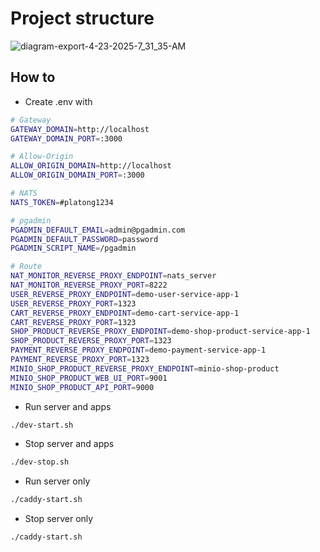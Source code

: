 # Project structure

![diagram-export-4-23-2025-7_31_35-AM](https://github.com/user-attachments/assets/ce8a001b-a3ae-440b-9a56-aefbac82ab47)

## How to

- Create .env with

```bash
# Gateway
GATEWAY_DOMAIN=http://localhost
GATEWAY_DOMAIN_PORT=:3000

# Allow-Origin
ALLOW_ORIGIN_DOMAIN=http://localhost
ALLOW_ORIGIN_DOMAIN_PORT=:3000

# NATS
NATS_TOKEN=#platong1234

# pgadmin
PGADMIN_DEFAULT_EMAIL=admin@pgadmin.com
PGADMIN_DEFAULT_PASSWORD=password
PGADMIN_SCRIPT_NAME=/pgadmin

# Route
NAT_MONITOR_REVERSE_PROXY_ENDPOINT=nats_server
NAT_MONITOR_REVERSE_PROXY_PORT=8222
USER_REVERSE_PROXY_ENDPOINT=demo-user-service-app-1
USER_REVERSE_PROXY_PORT=1323
CART_REVERSE_PROXY_ENDPOINT=demo-cart-service-app-1
CART_REVERSE_PROXY_PORT=1323
SHOP_PRODUCT_REVERSE_PROXY_ENDPOINT=demo-shop-product-service-app-1
SHOP_PRODUCT_REVERSE_PROXY_PORT=1323
PAYMENT_REVERSE_PROXY_ENDPOINT=demo-payment-service-app-1
PAYMENT_REVERSE_PROXY_PORT=1323
MINIO_SHOP_PRODUCT_REVERSE_PROXY_ENDPOINT=minio-shop-product
MINIO_SHOP_PRODUCT_WEB_UI_PORT=9001
MINIO_SHOP_PRODUCT_API_PORT=9000
```

- Run server and apps

```bash
./dev-start.sh
```

- Stop server and apps

```bash
./dev-stop.sh
```

- Run server only

```bash
./caddy-start.sh
```

- Stop server only

```bash
./caddy-start.sh
```
